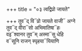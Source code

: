 +++
title = "०३ त्वद्विप्रो जायते"

+++
तुव᳓द् वि᳓प्रो जायते वाजी᳓ अग्ने  
तुव᳓द् वीरा᳓सो अभिमातिषा᳓हः  
वइ᳓श्वानर तुव᳓म् अस्मा᳓सु धेहि  
व᳓सूनि राजन् स्पृहया᳓यियाणि